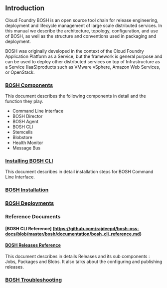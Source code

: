 ## Introduction ##

Cloud Foundry BOSH is an open source tool chain for release engineering, deployment and lifecycle management of large scale distributed services. In this manual we describe the architecture, topology, configuration, and use of BOSH, as well as the structure and conventions used in packaging and deployment.

BOSH was originally developed in the context of the Cloud Foundry Application Platform as a Service, but the framework is general purpose and can be used to deploy other distributed services on top of Infrastructure as a Service (IaaS)products such as VMware vSphere, Amazon Web Services, or OpenStack.

### [BOSH Components](https://github.com/rajdeepd/bosh-oss-docs/blob/master/bosh/documentation/bosh_components.md) ###

This document describes the following components in detail and the function they play. 
*    Command Line Interface
*    BOSH Director
*    BOSH Agent
*    BOSH CLI
*    Stemcells
*    Blobstore
*    Health Monitor
*    Message Bus

### [Installing BOSH CLI](https://github.com/rajdeepd/bosh-oss-docs/blob/master/bosh/documentation/bosh_cli.md) ###
This document describes in detail installation steps for BOSH Command Line Interface.

### [BOSH Installation](https://github.com/rajdeepd/bosh-oss-docs/blob/master/bosh/documentation/bosh_installation.md) ###

### [BOSH Deployments](https://github.com/rajdeepd/bosh-oss-docs/blob/master/bosh/documentation/bosh_deployments.md) ###

### Reference Documents ###
#### [BOSH CLI Reference] (https://github.com/rajdeepd/bosh-oss-docs/blob/master/bosh/documentation/bosh_cli_reference.md) ####
#### [BOSH Releases Reference ](https://github.com/rajdeepd/bosh-oss-docs/blob/master/bosh/documentation/bosh_releases.md) ####
This document describes in details Releases and its sub components : Jobs, Packages and Blobs. It also talks about the configuring and publishing releases.

### [BOSH Troubleshooting](https://github.com/rajdeepd/bosh-oss-docs/blob/master/bosh/documentation/bosh_troubleshooting.md) ###



